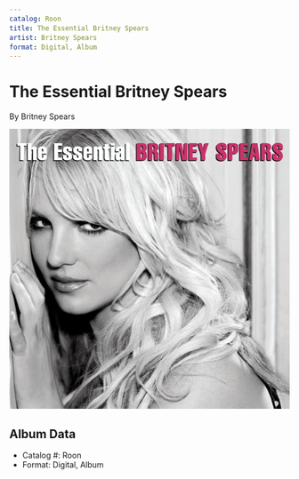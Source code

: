 ```yaml
---
catalog: Roon
title: The Essential Britney Spears
artist: Britney Spears
format: Digital, Album
---
```


# The Essential Britney Spears

By Britney Spears

![](../../assets/albumcovers/Britney_Spears-The_Essential_Britney_Spears.png)

## Album Data

- Catalog #: Roon
- Format: Digital, Album

